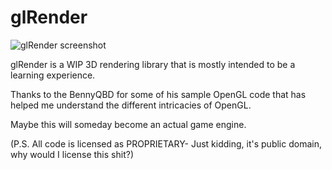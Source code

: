 # glRender

![glRender screenshot](http://i.imgur.com/TYTppHP.png)

glRender is a WIP 3D rendering library that is mostly intended to be a learning experience.

Thanks to the BennyQBD for some of his sample OpenGL code that has helped me understand the different intricacies of OpenGL.

Maybe this will someday become an actual game engine.

(P.S. All code is licensed as PROPRIETARY- Just kidding, it's public domain, why would I license this shit?)
